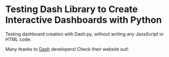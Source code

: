 # Testing Dash Library to Create Interactive Dashboards with Python
Testing dashboard creation with Dash.py, without writing any JavaScript or HTML code.

Many thanks to [Dash](https://dash.plotly.com/introduction) developers! Check their website out!
